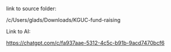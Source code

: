 link to source folder:

/c/Users/glads/Downloads/KGUC-fund-raising

Link to AI:

https://chatgpt.com/c/fa937aae-5312-4c5c-b91b-9acd7470bcf6


